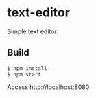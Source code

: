 # text-editor

Simple text editor.

## Build

```
$ npm install
$ npm start
```

Access http://localhost:8080
